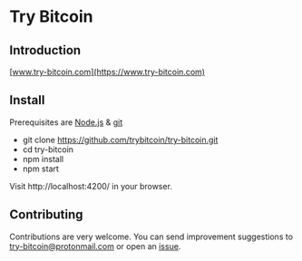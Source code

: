 # Try Bitcoin

## Introduction
[www.try-bitcoin.com](https://www.try-bitcoin.com)

## Install

Prerequisites are [Node.js](https://nodejs.org/en/download) & [git](https://git-scm.com/downloads)
- git clone https://github.com/trybitcoin/try-bitcoin.git
- cd try-bitcoin
- npm install
- npm start

Visit http://localhost:4200/ in your browser.

## Contributing
Contributions are very welcome. You can send improvement suggestions to try-bitcoin@protonmail.com or open an [issue](https://github.com/trybitcoin/try-bitcoin/issues).
